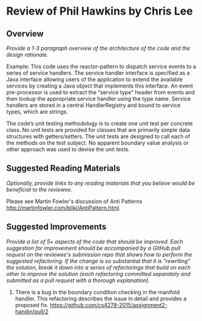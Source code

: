 # Review of Phil Hawkins by Chris Lee 

## Overview

*Provide a 1-3 paragraph overview of the architecture of the code and the design rationale.*

Example: This code uses the reactor-pattern to dispatch service events to a series of service handlers. The service handler interface is specified as a Java interface allowing users of the application to extend the available services by creating a Java object that implements this interface. An event pre-processor is used to extract the “service type” header from events and then lookup the appropriate service handler using the type name. Service handlers are stored in a central HandlerRegistry and bound to service types, which are strings. 

The code’s unit testing methodology is to create one unit test per concrete class. No unit tests are provided for classes that are primarily simple data structures with getters/setters. The unit tests are designed to call each of the methods on the test subject. No apparent boundary value analysis or other approach was used to devise the unit tests.

## Suggested Reading Materials

*Optionally, provide links to any reading materials that you believe would be beneficial to the reviewee.*

Please see Martin Fowler's discussion of Anti Patterns http://martinfowler.com/bliki/AntiPattern.html.

## Suggested Improvements

*Provide a list of 5+ aspects of the code that should be improved. Each suggestion for improvement should be accompanied by a GitHub pull request on the reviewee's submission repo that shows how to perform the suggested refactoring. If the change is so substantial that it is "rewriting" the solution, break it down into a series of refactorings that build on each other to improve the solution (each refactoring committed separately and submitted as a pull request with a thorough explanation).*

1. There is a bug in the boundary condition checking in the manifold handler. This refactoring describes the issue in detail and provides a proposed fix.
https://github.com/cs4278-2015/assignment2-handin/pull/2

